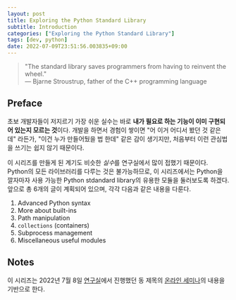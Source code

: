 ```yaml
---
layout: post
title: Exploring the Python Standard Library
subtitle: Introduction
categories: ["Exploring the Python Standard Library"]
tags: [dev, python]
date: 2022-07-09T23:51:56.003835+09:00
---
```


> "The standard library saves programmers from having to reinvent the wheel."  
> ― Bjarne Stroustrup, father of the C++ programming language

## Preface

초보 개발자들이 저지르기 가장 쉬운 실수는 바로 **내가 필요로 하는 기능이 이미 구현되어 있는지 모르는 것**이다. 개발을 하면서 경험이 쌓이면 "어 이거 어디서 봤던 것 같은데" 라든가, "이건 누가 만들어뒀을 법 한데" 같은 감이 생기지만, 처음부터 이런 관심법을 쓰기는 쉽지 않기 때문이다.

이 시리즈를 만들게 된 계기도 비슷한 *실수*를 연구실에서 많이 접했기 때문이다. Python의 모든 라이브러리를 다루는 것은 불가능하므로, 이 시리즈에서는 Python을 깔자마자 사용 가능한 Python stdandard library의 유용한 모듈을 둘러보도록 하겠다. 앞으로 총 6개의 글이 계획되어 있으며, 각각 다음과 같은 내용을 다룬다.

1. Advanced Python syntax
2. More about built-ins
3. Path manipulation
4. `collections` (containers)
5. Subprocess management
6. Miscellaneous useful modules

## Notes

이 시리즈는 2022년 7월 8일 [연구실](https://seoklab.org)에서 진행했던 동 제목의 [온라인 세미나](https://drive.google.com/drive/folders/18SDWiRlrd2Ya47MItXZEs2JRZbFjvblr?usp=sharing)의 내용을 기반으로 한다.
